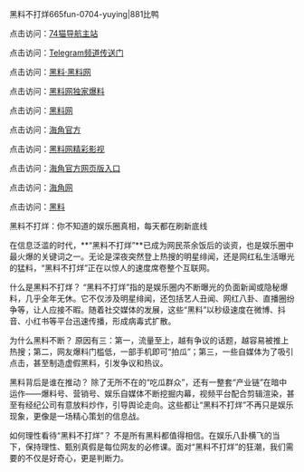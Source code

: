 黑料不打烊665fun-0704-yuying|881比鸭

点击访问：<a href="https://74mao.com/">74猫导航主站</a>

点击访问：<a href="https://74mao.com/">Telegram频道传送门</a>

点击访问：<a href="https://heiliaolvzlu3.pages.dev">黑料·黑料网</a>

点击访问：<a href="https://heiliaoyvnrda.pages.dev">黑料网独家爆料</a>

点击访问：<a href="https://haef.pages.dev/">黑料网</a>

点击访问：<a href="https://gdas.pages.dev/">海角官方</a>

点击访问：<a href="https://sdfsh.pages.dev/">黑料网精彩影视</a>

点击访问：<a href="https://sdbsd.pages.dev/">海角官方网页版入口</a>

点击访问：<a href="https://ert-6he.pages.dev/">海角网</a>

点击访问：<a href="https://gbs-3wd.pages.dev/">黑料</a>

黑料不打烊：你不知道的娱乐圈真相，每天都在刷新底线

在信息泛滥的时代，**“黑料不打烊”**已成为网民茶余饭后的谈资，也是娱乐圈中最火爆的关键词之一。无论是深夜突然登上热搜的明星绯闻，还是网红私生活曝光的猛料，“黑料不打烊”正在以惊人的速度席卷整个互联网。

什么是黑料不打烊？
“黑料不打烊”指的是娱乐圈内不断曝光的负面新闻或隐秘爆料，几乎全年无休。它不仅涉及明星绯闻，还包括艺人丑闻、网红八卦、直播圈纷争等，让人应接不暇。随着社交媒体的发展，这些“黑料”以秒级速度在微博、抖音、小红书等平台迅速传播，形成病毒式扩散。

为什么黑料不断？
原因有三：第一，流量至上，越有争议的话题，越容易被推上热搜；第二，网友爆料门槛低，一部手机即可“拍瓜”；第三，一些自媒体为了吸引点击，甚至制造虚假黑料，引发争议和热议。

黑料背后是谁在推动？
除了无所不在的“吃瓜群众”，还有一整套“产业链”在暗中运作——爆料号、营销号、娱乐自媒体不断挖掘内幕，视频平台配合剪辑渲染，甚至有经纪公司有意放料炒作，引导舆论走向。这些都让“黑料不打烊”不再只是娱乐现象，更像是一场精心策划的信息战。

如何理性看待“黑料不打烊”？
不是所有黑料都值得相信。在娱乐八卦横飞的当下，保持理性、甄别真假是每位网友的必修课。面对“黑料不打烊”的狂潮，我们需要的不仅是好奇心，更是判断力。
